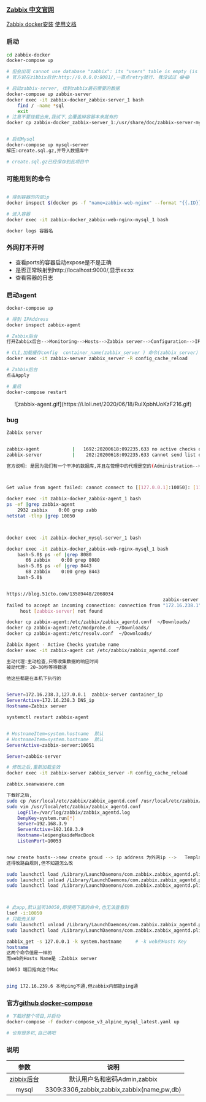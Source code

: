 ### [Zabbix 中文官网](https://www.zabbix.com/cn/)
[Zabbix docker安装](https://www.zabbix.com/container_images)
[使用文档](https://www.zabbix.com/documentation/current/manual/installation/containers)

### 启动
```bash
cd zabbix-docker
docker-compose up

# 但会出现 cannot use database "zabbix": its "users" table is empty (is this the Zabbix proxy database?)
# 官方说在zibbix后台:http://0.0.0.0:8081/,一直点retry就行. 我没试过 😂😂

# 启动zabbix-server, 找到zabbix最初需要的数据
docker-compose up zabbix-server
docker exec -it zabbix-docker_zabbix-server_1 bash
    find / -name *sql
    exit
# 注意不要挂载出来,我试下,会覆盖掉容器本来就有的
docker cp zabbix-docker_zabbix-server_1:/usr/share/doc/zabbix-server-mysql/create.sql.gz  ~/Downloads/


# 启动Mysql
docker-compose up mysql-server
解压:create.sql.gz,并导入数据库中

# create.sql.gz已经保存到此项目中
```

### 可能用到的命令
```bash

# 得到容器的内部ip
docker inspect $(docker ps -f "name=zabbix-web-nginx" --format "{{.ID}}") --format='{{ (index .NetworkSettings.Networks "zabbix-docker_zbx_net_frontend").IPAddress  }}'

# 进入容器
docker exec -it zabbix-docker_zabbix-web-nginx-mysql_1 bash 

docker logs 容器名

```




### 外网打不开时
- 查看ports的容器启动expose是不是正确
- 是否正常映射到http://localhost:9000/,显示xx:xx
- 查看容器的日志

### 启动agent
```bash
docker-compose up

# 得到 IPAddress
docker inspect zabbix-agent

# Zabbix后台
打开Zabbix后台-->Monitoring-->Hosts-->Zabbix server-->Configuration-->IP address-->填入刚刚得到的IP-->update

# CLI,加载缓存config  container_name(zabbix_server ) 命令(zabbix_server)
docker exec -it zabbix-server zabbix_server -R config_cache_reload

# Zabbix后台
点击Apply

# 重启
docker-compose restart
```
<center>![zabbix-agent.gif](https://i.loli.net/2020/06/18/RuIXpbhUoKzF216.gif)</center>


### bug
```bash
Zabbix server


zabbix-agent            |   1692:20200618:092235.633 no active checks on server [zabbix-server:10051]: host [zabbix-server] not found
zabbix-server           |    202:20200618:092235.633 cannot send list of active checks to "172.16.239.6": host [zabbix-server] not found

官方说明: 是因为我们有一个干净的数据库,并且在管理中的代理是空的(Administration-->Proxies)



Get value from agent failed: cannot connect to [[127.0.0.1]:10050]: [111] Connection refused

docker exec -it zabbix-docker_zabbix-agent_1 bash
ps -ef |grep zabbix-agent
    2932 zabbix    0:00 grep zabb
netstat -tlnp |grep 10050



docker exec -it zabbix-docker_mysql-server_1 bash

docker exec -it zabbix-docker_zabbix-web-nginx-mysql_1 bash
    bash-5.0$ ps -ef |grep 8080
       66 zabbix    0:00 grep 8080
    bash-5.0$ ps -ef |grep 8443
       68 zabbix    0:00 grep 8443
    bash-5.0$


https://blog.51cto.com/13589448/2068034
                                                         zabbix-server container_ip 
failed to accept an incoming connection: connection from "172.16.238.1" rejected, allowed hosts: "zabbix-agent"
     host [zabbix-server] not found

docker cp zabbix-agent:/etc/zabbix/zabbix_agentd.conf  ~/Downloads/
docker cp zabbix-agent:/etc/modprobe.d  ~/Downloads/
docker cp zabbix-agent:/etc/resolv.conf  ~/Downloads/

Zabbix Agent - Active Checks youtube name
docker exec -it zabbix-agent cat /etc/zabbix/zabbix_agentd.conf

主动代理:主动检查,只等收集数据的响应时间
被动代理: 20~30秒等待数据

他这些都是在本机下执行的


Server=172.16.238.3,127.0.0.1  zabbix-server container_ip
ServerActive=172.16.238.3 DNS_ip
Hostname=Zabbix server

systemctl restart zabbix-agent


# HostnameItem=system.hostname  默认
# HostnameItem=system.hostname  默认
ServerActive=zabbix-server:10051

Server=zabbix-server

# 修改之后,重新加载生效
docker exec -it zabbix-server zabbix_server -R config_cache_reload

zabbix.seanwasere.com

下载好之后, 
sudo cp /usr/local/etc/zabbix/zabbix_agentd.conf /usr/local/etc/zabbix/zabbix_agentd.confb
sudo vim /usr/local/etc/zabbix/zabbix_agentd.conf
    LogFile=/var/log/zabbix/zabbix_agentd.log
    DenyKey=system.run[*]
    Server=192.168.3.9
    ServerActive=192.168.3.9
    Hostname=leipengkaideMacBook
    ListenPort=10053


new create hosts-->new create groud --> ip address 为外网ip -->   Templates(templates os mac os)
还得改路由规则,但不知道怎么改

sudo launchctl load /Library/LaunchDaemons/com.zabbix.zabbix_agentd.plist
sudo launchctl unload /Library/LaunchDaemons/com.zabbix.zabbix_agentd.plist
sudo launchctl load /Library/LaunchDaemons/com.zabbix.zabbix_agentd.plist



# 此app,默认监听10050,即使用下面的命令,也无法查看到
lsof -i:10050
# 只能先关掉
sudo launchctl unload /Library/LaunchDaemons/com.zabbix.zabbix_agentd.plist
sudo launchctl load /Library/LaunchDaemons/com.zabbix.zabbix_agentd.plist

zabbix_get -s 127.0.0.1 -k system.hostname     # -k web的Hosts Key
hostname
这两个命令值是一样的
而web的Hosts Name是 :Zabbix server

10053 端口指向这个Mac


ping 172.16.239.6 本地ping不通,但zabbix内部能ping通
```



### 官方[github docker-compose](https://github.com/zabbix/zabbix-docker/blob/5.0/docker-compose_v3_alpine_mysql_latest.yaml)
```bash
# 下载好整个项目,并启动
docker-compose -f docker-compose_v3_alpine_mysql_latest.yaml up

# 也有很多坑,自己填吧
```

### 说明
| 参数 | 说明 |
| :------: | :------: | 
| [zibbix后台](http://0.0.0.0:8081/) | 默认用户名和密码Admin,zabbix  |
| mysql | 3309:3306,zabbix,zabbix,zabbix(name,pw,db) | 


